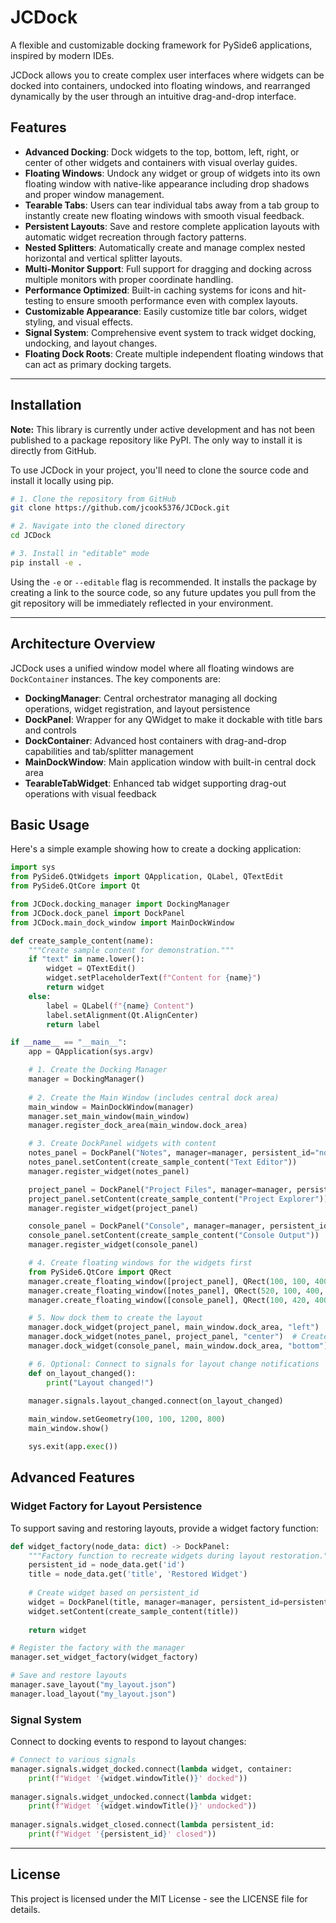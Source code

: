 # JCDock

A flexible and customizable docking framework for PySide6 applications, inspired by modern IDEs.

JCDock allows you to create complex user interfaces where widgets can be docked into containers, undocked into floating windows, and rearranged dynamically by the user through an intuitive drag-and-drop interface.

## Features

* **Advanced Docking**: Dock widgets to the top, bottom, left, right, or center of other widgets and containers with visual overlay guides.
* **Floating Windows**: Undock any widget or group of widgets into its own floating window with native-like appearance including drop shadows and proper window management.
* **Tearable Tabs**: Users can tear individual tabs away from a tab group to instantly create new floating windows with smooth visual feedback.
* **Persistent Layouts**: Save and restore complete application layouts with automatic widget recreation through factory patterns.
* **Nested Splitters**: Automatically create and manage complex nested horizontal and vertical splitter layouts.
* **Multi-Monitor Support**: Full support for dragging and docking across multiple monitors with proper coordinate handling.
* **Performance Optimized**: Built-in caching systems for icons and hit-testing to ensure smooth performance even with complex layouts.
* **Customizable Appearance**: Easily customize title bar colors, widget styling, and visual effects.
* **Signal System**: Comprehensive event system to track widget docking, undocking, and layout changes.
* **Floating Dock Roots**: Create multiple independent floating windows that can act as primary docking targets.

***
## Installation

**Note:** This library is currently under active development and has not been published to a package repository like PyPI. The only way to install it is directly from GitHub.

To use JCDock in your project, you'll need to clone the source code and install it locally using pip.

```bash
# 1. Clone the repository from GitHub
git clone https://github.com/jcook5376/JCDock.git

# 2. Navigate into the cloned directory
cd JCDock

# 3. Install in "editable" mode
pip install -e .
```

Using the `-e` or `--editable` flag is recommended. It installs the package by creating a link to the source code, so any future updates you pull from the git repository will be immediately reflected in your environment.

***
## Architecture Overview

JCDock uses a unified window model where all floating windows are `DockContainer` instances. The key components are:

- **DockingManager**: Central orchestrator managing all docking operations, widget registration, and layout persistence
- **DockPanel**: Wrapper for any QWidget to make it dockable with title bars and controls  
- **DockContainer**: Advanced host containers with drag-and-drop capabilities and tab/splitter management
- **MainDockWindow**: Main application window with built-in central dock area
- **TearableTabWidget**: Enhanced tab widget supporting drag-out operations with visual feedback

## Basic Usage

Here's a simple example showing how to create a docking application:

```python
import sys
from PySide6.QtWidgets import QApplication, QLabel, QTextEdit
from PySide6.QtCore import Qt

from JCDock.docking_manager import DockingManager
from JCDock.dock_panel import DockPanel
from JCDock.main_dock_window import MainDockWindow

def create_sample_content(name):
    """Create sample content for demonstration."""
    if "text" in name.lower():
        widget = QTextEdit()
        widget.setPlaceholderText(f"Content for {name}")
        return widget
    else:
        label = QLabel(f"{name} Content")
        label.setAlignment(Qt.AlignCenter)
        return label

if __name__ == "__main__":
    app = QApplication(sys.argv)

    # 1. Create the Docking Manager
    manager = DockingManager()
    
    # 2. Create the Main Window (includes central dock area)
    main_window = MainDockWindow(manager)
    manager.set_main_window(main_window)
    manager.register_dock_area(main_window.dock_area)

    # 3. Create DockPanel widgets with content
    notes_panel = DockPanel("Notes", manager=manager, persistent_id="notes_widget")
    notes_panel.setContent(create_sample_content("Text Editor"))
    manager.register_widget(notes_panel)

    project_panel = DockPanel("Project Files", manager=manager, persistent_id="project_widget")  
    project_panel.setContent(create_sample_content("Project Explorer"))
    manager.register_widget(project_panel)

    console_panel = DockPanel("Console", manager=manager, persistent_id="console_widget")
    console_panel.setContent(create_sample_content("Console Output"))
    manager.register_widget(console_panel)

    # 4. Create floating windows for the widgets first
    from PySide6.QtCore import QRect
    manager.create_floating_window([project_panel], QRect(100, 100, 400, 300))
    manager.create_floating_window([notes_panel], QRect(520, 100, 400, 300))  
    manager.create_floating_window([console_panel], QRect(100, 420, 400, 200))

    # 5. Now dock them to create the layout
    manager.dock_widget(project_panel, main_window.dock_area, "left")
    manager.dock_widget(notes_panel, project_panel, "center")  # Creates tab group
    manager.dock_widget(console_panel, main_window.dock_area, "bottom")

    # 6. Optional: Connect to signals for layout change notifications
    def on_layout_changed():
        print("Layout changed!")
        
    manager.signals.layout_changed.connect(on_layout_changed)

    main_window.setGeometry(100, 100, 1200, 800)
    main_window.show()

    sys.exit(app.exec())
```

## Advanced Features

### Widget Factory for Layout Persistence

To support saving and restoring layouts, provide a widget factory function:

```python
def widget_factory(node_data: dict) -> DockPanel:
    """Factory function to recreate widgets during layout restoration."""
    persistent_id = node_data.get('id')
    title = node_data.get('title', 'Restored Widget')
    
    # Create widget based on persistent_id
    widget = DockPanel(title, manager=manager, persistent_id=persistent_id)
    widget.setContent(create_sample_content(title))
    
    return widget

# Register the factory with the manager
manager.set_widget_factory(widget_factory)

# Save and restore layouts
manager.save_layout("my_layout.json")
manager.load_layout("my_layout.json")
```

### Signal System

Connect to docking events to respond to layout changes:

```python
# Connect to various signals
manager.signals.widget_docked.connect(lambda widget, container: 
    print(f"Widget '{widget.windowTitle()}' docked"))
    
manager.signals.widget_undocked.connect(lambda widget: 
    print(f"Widget '{widget.windowTitle()}' undocked"))
    
manager.signals.widget_closed.connect(lambda persistent_id: 
    print(f"Widget '{persistent_id}' closed"))
```

***
## License

This project is licensed under the MIT License - see the LICENSE file for details.